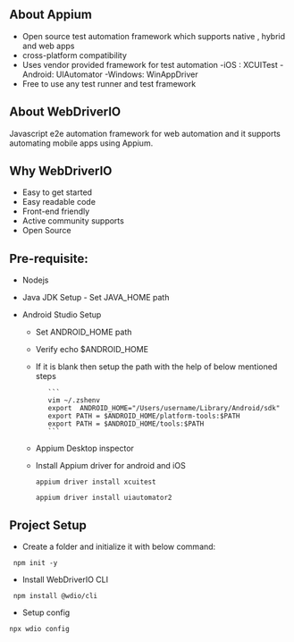 ## About Appium

- Open source test automation framework which supports native , hybrid and web apps
- cross-platform compatibility
- Uses vendor provided framework for test automation
  -iOS : XCUITest
  -Android: UIAutomator
  -Windows: WinAppDriver
- Free to use any test runner and test framework

## About WebDriverIO

Javascript e2e automation framework for web automation and it supports automating mobile apps using Appium.

## Why WebDriverIO

- Easy to get started
- Easy readable code
- Front-end friendly
- Active community supports
- Open Source

## Pre-requisite:

- Nodejs
- Java JDK Setup - Set JAVA_HOME path
- Android Studio Setup

  - Set ANDROID_HOME path
  - Verify echo $ANDROID_HOME
  - If it is blank then setup the path with the help of below mentioned steps

           ```
           vim ~/.zshenv
           export  ANDROID_HOME="/Users/username/Library/Android/sdk"
           export PATH = $ANDROID_HOME/platform-tools:$PATH
           export PATH = $ANDROID_HOME/tools:$PATH
           ```

  - Appium Desktop inspector
  - Install Appium driver for android and iOS

    `appium driver install xcuitest`

    `appium driver install uiautomator2`

## Project Setup

- Create a folder and initialize it with below command:

```
 npm init -y
```

- Install WebDriverIO CLI

```
 npm install @wdio/cli
```

- Setup config

```
npx wdio config
```
